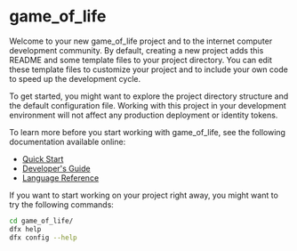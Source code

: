 # game_of_life

Welcome to your new game_of_life project and to the internet computer development community. By default, creating a new project adds this README and some template files to your project directory. You can edit these template files to customize your project and to include your own code to speed up the development cycle.

To get started, you might want to explore the project directory structure and the default configuration file. Working with this project in your development environment will not affect any production deployment or identity tokens.

To learn more before you start working with game_of_life, see the following documentation available online:

- [Quick Start](https://sdk.dfinity.org/developers-guide/quickstart.html)
- [Developer's Guide](https://sdk.dfinity.org/developers-guide)
- [Language Reference](https://sdk.dfinity.org/language-guide)

If you want to start working on your project right away, you might want to try the following commands:

```bash
cd game_of_life/
dfx help
dfx config --help
```
